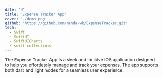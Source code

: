 ```yaml
---
date: '4'
title: 'Expense Tracker App'
cover: './demo.png'
github: 'https://github.com/nanda-wk/ExpenseTracker.git'
tech:
  - Swift
  - SwiftUI
  - SwiftUICharts
  - swift-collections
---
```


The Expense Tracker App is a sleek and intuitive iOS application designed to help you effortlessly manage and track your expenses. The app supports both dark and light modes for a seamless user experience.

